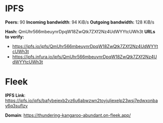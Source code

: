 # IPFS

**Peers:** 90
**Incoming bandwidth**: 94 KiB/s
**Outgoing bandwidth:** 128 KiB/s

**Hash:** QmUhr566mbeuynrDpqW18ZwQtk7ZXf2Nz4UdWYYtcUWh3t
**URLs to verify:** 
- https://ipfs.io/ipfs/QmUhr566mbeuynrDpqW18ZwQtk7ZXf2Nz4UdWYYtcUWh3t
- https://ipfs.infura.io/ipfs/QmUhr566mbeuynrDpqW18ZwQtk7ZXf2Nz4UdWYYtcUWh3t

# Fleek 

**IPFS Link**: https://ipfs.io/ipfs/bafybeiexb2vz6u6abwzwn2toyjuljexelp23wsj7edwxonbay6q3suflzy

**Domain**: https://thundering-kangaroo-abundant.on-fleek.app/


